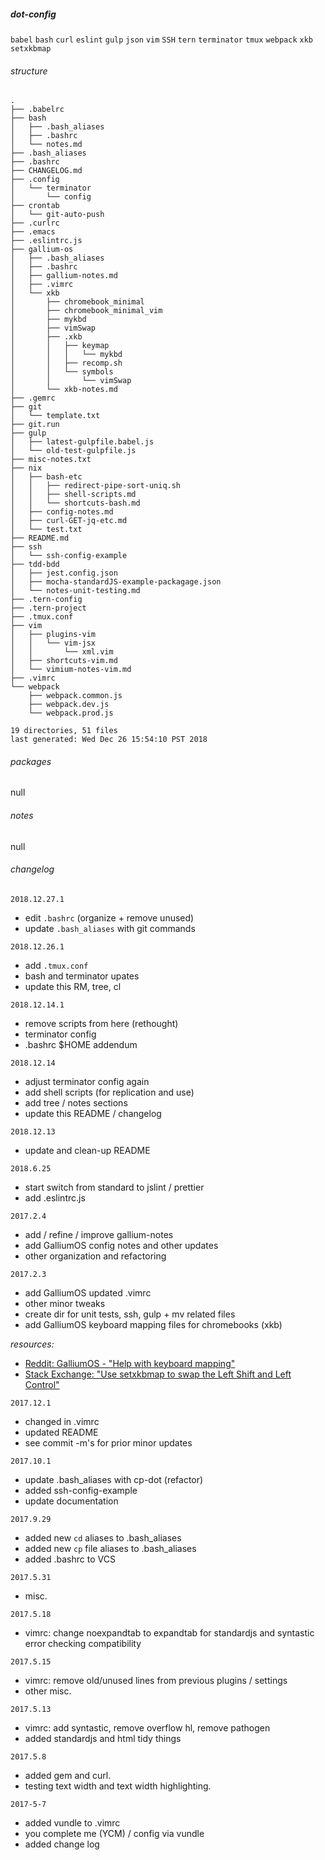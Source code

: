 ##### dot-config 
`babel`
`bash`
`curl`
`eslint`
`gulp`
`json`
`vim`
`SSH`
`tern` 
`terminator`
`tmux`
`webpack`
`xkb`
`setxkbmap`

###### structure
```
.
├── .babelrc
├── bash
│   ├── .bash_aliases
│   ├── .bashrc
│   └── notes.md
├── .bash_aliases
├── .bashrc
├── CHANGELOG.md
├── .config
│   └── terminator
│       └── config
├── crontab
│   └── git-auto-push
├── .curlrc
├── .emacs
├── .eslintrc.js
├── gallium-os
│   ├── .bash_aliases
│   ├── .bashrc
│   ├── gallium-notes.md
│   ├── .vimrc
│   └── xkb
│       ├── chromebook_minimal
│       ├── chromebook_minimal_vim
│       ├── mykbd
│       ├── vimSwap
│       ├── .xkb
│       │   ├── keymap
│       │   │   └── mykbd
│       │   ├── recomp.sh
│       │   └── symbols
│       │       └── vimSwap
│       └── xkb-notes.md
├── .gemrc
├── git
│   └── template.txt
├── git.run
├── gulp
│   ├── latest-gulpfile.babel.js
│   └── old-test-gulpfile.js
├── misc-notes.txt
├── nix
│   ├── bash-etc
│   │   ├── redirect-pipe-sort-uniq.sh
│   │   ├── shell-scripts.md
│   │   └── shortcuts-bash.md
│   ├── config-notes.md
│   ├── curl-GET-jq-etc.md
│   └── test.txt
├── README.md
├── ssh
│   └── ssh-config-example
├── tdd-bdd
│   ├── jest.config.json
│   ├── mocha-standardJS-example-packagage.json
│   └── notes-unit-testing.md
├── .tern-config
├── .tern-project
├── .tmux.conf
├── vim
│   ├── plugins-vim
│   │   └── vim-jsx
│   │       └── xml.vim
│   ├── shortcuts-vim.md
│   └── vimium-notes-vim.md
├── .vimrc
└── webpack
    ├── webpack.common.js
    ├── webpack.dev.js
    └── webpack.prod.js

19 directories, 51 files
last generated: Wed Dec 26 15:54:10 PST 2018
```
###### packages
null
###### notes
null
###### changelog
`2018.12.27.1`
  - edit `.bashrc` (organize + remove unused)
  - update `.bash_aliases` with git commands


`2018.12.26.1`
  - add `.tmux.conf`
  - bash and terminator upates 
  - update this RM, tree, cl


`2018.12.14.1`
  - remove scripts from here (rethought)
  - terminator config
  - .bashrc $HOME addendum


`2018.12.14`
  - adjust terminator config again
  - add shell scripts (for replication and use)
  - add tree / notes sections
  - update this README / changelog

`2018.12.13`
- update and clean-up README

`2018.6.25`
- start switch from standard to jslint / prettier
- add .eslintrc.js

`2017.2.4`
- add / refine / improve gallium-notes
- add GalliumOS config notes and other updates
- other organization and refactoring

`2017.2.3`
- add GalliumOS updated .vimrc
- other minor tweaks
- create dir for unit tests, ssh, gulp + mv related files
- add GalliumOS keyboard mapping files for chromebooks (xkb)

*resources:*

- [Reddit: GalliumOS - "Help with keyboard mapping"](https://www.reddit.com/r/GalliumOS/comments/7fj1wl/help_with_keyboard_mapping/)
- [Stack Exchange: "Use setxkbmap to swap the Left Shift and Left Control"](https://unix.stackexchange.com/questions/65507/use-setxkbmap-to-swap-the-left-shift-and-left-control/65600)

`2017.12.1`
- changed <leader> in .vimrc
- updated README
- see commit -m's for prior minor updates

`2017.10.1`
- update .bash_aliases with cp-dot (refactor)
- added ssh-config-example
- update documentation

`2017.9.29`
- added new `cd` aliases to .bash_aliases
- added new `cp` file aliases to .bash_aliases
- added .bashrc to VCS

`2017.5.31`
- misc. 

`2017.5.18`
- vimrc: change noexpandtab to expandtab for standardjs and syntastic error checking compatibility

`2017.5.15`
- vimrc: remove old/unused lines from previous plugins / settings
- other misc.

`2017.5.13`
- vimrc: add syntastic, remove overflow hl, remove pathogen
- added standardjs and html tidy things

`2017.5.8`
- added gem and curl.
- testing text width and text width highlighting.

`2017-5-7`
- added vundle to .vimrc
- you complete me (YCM) / config via vundle
- added change log
